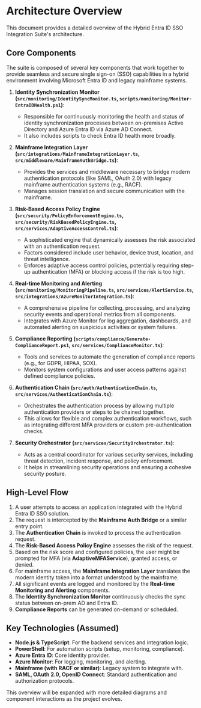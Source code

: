 # Architecture Overview

This document provides a detailed overview of the Hybrid Entra ID SSO Integration Suite's architecture.

## Core Components

The suite is composed of several key components that work together to provide seamless and secure single sign-on (SSO) capabilities in a hybrid environment involving Microsoft Entra ID and legacy mainframe systems.

1.  **Identity Synchronization Monitor (`src/monitoring/IdentitySyncMonitor.ts`, `scripts/monitoring/Monitor-EntraIDHealth.ps1`)**:
    *   Responsible for continuously monitoring the health and status of identity synchronization processes between on-premises Active Directory and Azure Entra ID via Azure AD Connect.
    *   It also includes scripts to check Entra ID health more broadly.

2.  **Mainframe Integration Layer (`src/integrations/MainframeIntegrationLayer.ts`, `src/middleware/MainframeAuthBridge.ts`)**:
    *   Provides the services and middleware necessary to bridge modern authentication protocols (like SAML, OAuth 2.0) with legacy mainframe authentication systems (e.g., RACF).
    *   Manages session translation and secure communication with the mainframe.

3.  **Risk-Based Access Policy Engine (`src/security/PolicyEnforcementEngine.ts`, `src/security/RiskBasedPolicyEngine.ts`, `src/services/AdaptiveAccessControl.ts`)**:
    *   A sophisticated engine that dynamically assesses the risk associated with an authentication request.
    *   Factors considered include user behavior, device trust, location, and threat intelligence.
    *   Enforces adaptive access control policies, potentially requiring step-up authentication (MFA) or blocking access if the risk is too high.

4.  **Real-time Monitoring and Alerting (`src/monitoring/MonitoringPipeline.ts`, `src/services/AlertService.ts`, `src/integrations/AzureMonitorIntegration.ts`)**:
    *   A comprehensive pipeline for collecting, processing, and analyzing security events and operational metrics from all components.
    *   Integrates with Azure Monitor for log aggregation, dashboards, and automated alerting on suspicious activities or system failures.

5.  **Compliance Reporting (`scripts/compliance/Generate-ComplianceReport.ps1`, `src/services/ComplianceMonitor.ts`)**:
    *   Tools and services to automate the generation of compliance reports (e.g., for GDPR, HIPAA, SOX).
    *   Monitors system configurations and user access patterns against defined compliance policies.

6.  **Authentication Chain (`src/auth/AuthenticationChain.ts`, `src/services/AuthenticationChain.ts`)**:
    *   Orchestrates the authentication process by allowing multiple authentication providers or steps to be chained together.
    *   This allows for flexible and complex authentication workflows, such as integrating different MFA providers or custom pre-authentication checks.

7.  **Security Orchestrator (`src/services/SecurityOrchestrator.ts`)**:
    *   Acts as a central coordinator for various security services, including threat detection, incident response, and policy enforcement.
    *   It helps in streamlining security operations and ensuring a cohesive security posture.

## High-Level Flow

1.  A user attempts to access an application integrated with the Hybrid Entra ID SSO solution.
2.  The request is intercepted by the **Mainframe Auth Bridge** or a similar entry point.
3.  The **Authentication Chain** is invoked to process the authentication request.
4.  The **Risk-Based Access Policy Engine** assesses the risk of the request.
5.  Based on the risk score and configured policies, the user might be prompted for MFA (via **AdaptiveMFAService**), granted access, or denied.
6.  For mainframe access, the **Mainframe Integration Layer** translates the modern identity token into a format understood by the mainframe.
7.  All significant events are logged and monitored by the **Real-time Monitoring and Alerting** components.
8.  The **Identity Synchronization Monitor** continuously checks the sync status between on-prem AD and Entra ID.
9.  **Compliance Reports** can be generated on-demand or scheduled.

## Key Technologies (Assumed)

*   **Node.js & TypeScript**: For the backend services and integration logic.
*   **PowerShell**: For automation scripts (setup, monitoring, compliance).
*   **Azure Entra ID**: Core identity provider.
*   **Azure Monitor**: For logging, monitoring, and alerting.
*   **Mainframe (with RACF or similar)**: Legacy system to integrate with.
*   **SAML, OAuth 2.0, OpenID Connect**: Standard authentication and authorization protocols.

This overview will be expanded with more detailed diagrams and component interactions as the project evolves.
